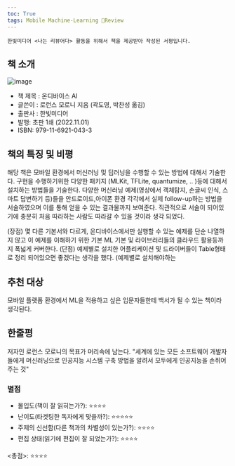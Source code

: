 ```yaml
---
toc: True
tags: Mobile Machine-Learning 📖Review 
---
```



```
한빛미디어 <나는 리뷰어다> 활동을 위해서 책을 제공받아 작성된 서평입니다.
```

## 책 소개

![image](https://user-images.githubusercontent.com/67637935/227454581-d321b35e-f3c7-4d72-829c-f7645d5012fc.png)


* 책 제목 : 온디바이스 AI 
* 글쓴이 : 로런스 모로니 지음 (곽도영, 박찬성 옮김)
* 출판사 : 한빛미디어
* 발행: 초판 1쇄 (2022.11.01)
* ISBN: 979-11-6921-043-3 


## 책의 특징 및 비평
해당 책은 모바일 환경에서 머신러닝 및 딥러닝을 수행할 수 있는 방법에 대해서 기술한다. 구현을 수행하기위한 다양한 패키지 (MLKit, TFLite, quantumize, .. )등에 대해서 설치하는 방법들을 기술한다. 다양한 머신러닝 예제(영상에서 객체탐지, 손글씨 인식, 스마트 답변하기 등)들을 안드로이드,아이폰 환경 각각에서 실제 follow-up하는 방법을 서술하였으며 이를 통해 얻을 수 있는 결과물까지 보여준다. 직관적으로 서술이 되어있기에 충분히 처음 따라하는 사람도 따라갈 수 있을 것이라 생각 되었다. 

(장점) 몇 다른 기본서와 다르게, 온디바이스에서만 실행할 수 있는 예제를 단순 나열하지 않고 이 예제를 이해하기 위한 기본 ML 기본 및 라이브러리들의 클라우드 활용등까지 폭넓게 커버한다. 
(단점) 예제별로 설치한 어플리케이션 및 드라이버들이 Table형태로 정리 되어있으면 좋겠다는 생각을 했다. (예제별로 설치해야하는 

## 추천 대상
모바일 플랫폼 환경에서 ML을 적용하고 싶은 입문자들한테 백서가 될 수 있는 책이라 생각된다. 

## 한줄평
저자인 로런스 모로니의 목표가 머리속에 남는다. "세계에 있는 모든 소프트웨어 개발자들에게 머신러닝으로 인공지능 시스템 구축 방법을 알려서 모두에게 인공지능을 손쥐어주는 것"

### 별점
* 몰입도(책이 잘 읽히는가?): ⭐⭐⭐⭐
* 난이도(타겟팅한 독자에게 맞을까?): ⭐⭐⭐⭐⭐
* 주제의 신선함(다른 책과의 차별성이 있는가?): ⭐⭐⭐⭐
* 편집 상태(읽기에 편집이 잘 되었는가?): ⭐⭐⭐⭐

<총점>: ⭐⭐⭐⭐
